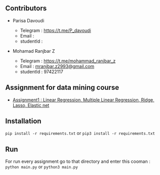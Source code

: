 ## Contributors

* Parisa Davoudi
   * Telegram :  https://t.me/P_davoudi
   * Email : 
   * studentId : 

* Mohamad Ranjbar Z
    * Telegram :  https://t.me/mohammad_ranjbar_z
    * Email : mranjbar.z2993@gmail.com 
    * studentId : 97422117



## Assignment for data mining course
* [Assignment1 : Linear Regression, Multiple Linear Regression,
Ridge, Lasso, Elastic net](./assignment1)

## Installation
`pip install -r requirements.txt` or `pip3 install -r requirements.txt`

## Run
For run every assignment go to that directory and enter this cooman :
`python main.py` or `python3 main.py` 
